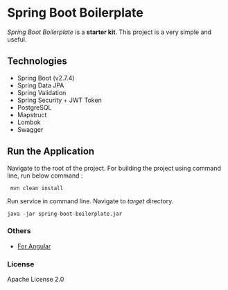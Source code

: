 # Spring Boot Boilerplate
 *Spring Boot Boilerplate* is a **starter kit**. This project is a very simple and useful.
 
## Technologies 
- Spring Boot (v2.7.4)
- Spring Data JPA
- Spring Validation
- Spring Security + JWT Token
- PostgreSQL
- Mapstruct
- Lombok
- Swagger

## Run the Application

Navigate to the root of the project. For building the project using command line, run below command :

``` mvn clean install```

Run service in command line. Navigate to *target* directory. 

``` java -jar spring-boot-boilerplate.jar ```

### Others

 - [For Angular]
 
### License

Apache License 2.0

   [For Angular]: <https://github.com/Genc/angular-boilerplate>
